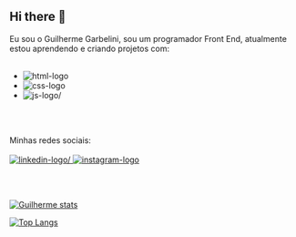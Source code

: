 ## Hi there 👋

Eu sou o Guilherme Garbelini, sou um programador Front End, atualmente estou aprendendo e criando projetos com:
<br>
<br>
- <img src="https://img.shields.io/badge/HTML5-E34F26?style=for-the-badge&logo=html5&logoColor=white" alt= html-logo />
- <img src="https://img.shields.io/badge/CSS3-1572B6?style=for-the-badge&logo=css3&logoColor=white" alt= css-logo />
- <img src="https://img.shields.io/badge/JavaScript-F7DF1E?style=for-the-badge&logo=javascript&logoColor=black" alt=js-logo/>

<br>
<br>

Minhas redes sociais:
<br>
<br>
<a href="https://www.linkedin.com/in/guilherme-garbelini-736226353/"> <img src="https://img.shields.io/badge/LinkedIn-0077B5?style=for-the-badge&logo=linkedin&logoColor=white" alt=linkedin-logo/>
<a href="https://www.instagram.com/gui_garbelini/?hl=pt-br/"> <img src="https://img.shields.io/badge/Instagram-E4405F?style=for-the-badge&logo=instagram&logoColor=white" alt=instagram-logo  />

<br>
<br>

[![Guilherme stats](https://github-readme-stats.vercel.app/api?username=GGarbelini)](https://github.com/anuraghazra/github-readme-stats)

[![Top Langs](https://github-readme-stats.vercel.app/api/top-langs/?username=GGarbelini)](https://github.com/anuraghazra/github-readme-stats)
